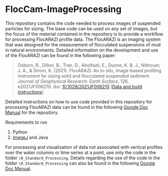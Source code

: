 # FlocCam-ImageProcessing

This repository contains the code needed to process images of suspended particles for sizing. The base code can be used on any set of images, but the focus of the material contained in the repository is to provide a workflow for processing FlocARAZI profile data. The FlocARAZI is an imaging system that was designed for the measurement of flocculated suspensions of mud in natural environments. Detailed information on the development and use of the FlocARAZI can be found in the following paper:

> Osborn, R., Dillon, B., Tran, D., Abolfazli, E., Dunne, K. B. J., Nittrouer, J. A., & Strom, K. (2021). FlocARAZI: An in-situ, image-based profiling instrument for sizing solid and flocculated suspended sediment. *Journal of Geophysical Research: Earth Surface*, 126, e2021JF006210. doi: [10.1029/2021JF006210](https://doi.org/10.1029/2021JF006210) [[Data and build instructions](https://github.com/Floc-Imaging-and-Image-Processing/FlocARAZI)]

Detailed instructions on how to use code provided in this repository for processing FlocARAZI data can be found in the following [Google Doc Manual](https://docs.google.com/document/d/1fGbSWmZatIEV4-7_VkVtgW2ugC_lYcVD4lemXHgLsJk/edit?usp=sharing) for the repository.

Requirements to run

1. Python
2. [ImageJ](https://imagej.net/ij/) and Java

For processing and visualization of data not associated with vertical profiles over the water columns or time series at a point, use only the code in the folder ```\0_Standard_Processing```. Details regarding the use of the code in the folder ```\0_Standard_Processing``` can also be found in the following [Google Doc Manual](https://docs.google.com/document/d/1fGbSWmZatIEV4-7_VkVtgW2ugC_lYcVD4lemXHgLsJk/edit?usp=sharing).
